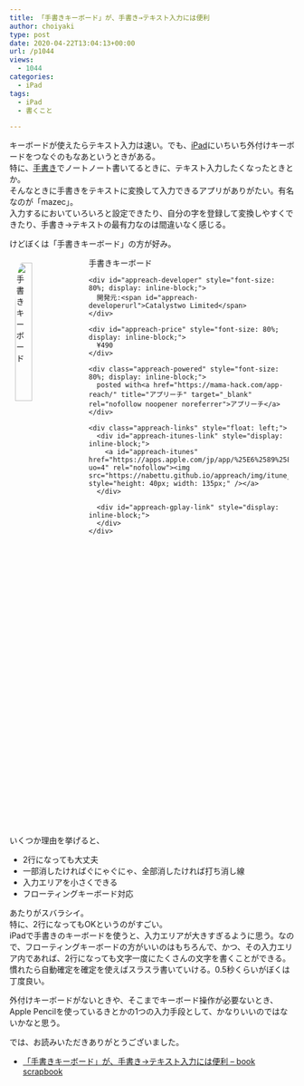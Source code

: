 ```yaml
---
title: 「手書きキーボード」が、手書き→テキスト入力には便利
author: choiyaki
type: post
date: 2020-04-22T13:04:13+00:00
url: /p1044
views:
  - 1044
categories:
  - iPad
tags:
  - iPad
  - 書くこと

---
```

キーボードが使えたらテキスト入力は速い。でも、[iPad][1]にいちいち外付けキーボードをつなぐのもなあというときがある。  
特に、[手書き][2]でノートノート書いてるときに、テキスト入力したくなったときとか。  
そんなときに手書きをテキストに変換して入力で­きるアプリがありがたい。有名なのが「mazec」。  
入力するにおいていろいろと設定できたり、自分の字を登録して変換しやすくできたり、手書き→テキストの最有力なのは間違いなく感じる。

けどぼくは「手書きキーボード」の方が好み。

<div id="appreach-box" style="text-align: left;">
  <img src="https://i1.wp.com/is3-ssl.mzstatic.com/image/thumb/Purple114/v4/15/ba/58/15ba5823-7448-b446-3573-1577c40d2098/source/512x512bb.jpg?w=660&#038;ssl=1" alt="手書きキーボード" id="appreach-image" style="float: left; margin: 10px; width: 25%; max-width: 120px; border-top-left-radius: 10%; border-top-right-radius: 10%; border-bottom-right-radius: 10%; border-bottom-left-radius: 10%;" data-recalc-dims="1" /></p> 
  
  <div class="appreach-info" style="margin: 10px;">
    <div id="appreach-appname">
      手書きキーボード
    </div>
    
    <div id="appreach-developer" style="font-size: 80%; display: inline-block;">
      開発元:<span id="appreach-developerurl">Catalystwo Limited</span>
    </div>
    
    <div id="appreach-price" style="font-size: 80%; display: inline-block;">
      ¥490
    </div>
    
    <div class="appreach-powered" style="font-size: 80%; display: inline-block;">
      posted with<a href="https://mama-hack.com/app-reach/" title="アプリーチ" target="_blank" rel="nofollow noopener noreferrer">アプリーチ</a>
    </div>
    
    <div class="appreach-links" style="float: left;">
      <div id="appreach-itunes-link" style="display: inline-block;">
        <a id="appreach-itunes" href="https://apps.apple.com/jp/app/%25E6%2589%258B%25E6%259B%25B8%25E3%2581%258D%25E3%2582%25AD%25E3%2583%25BC%25E3%2583%259C%25E3%2583%25BC%25E3%2583%2589/id926102392?uo=4" rel="nofollow"><img src="https://nabettu.github.io/appreach/img/itune_ja.svg" style="height: 40px; width: 135px;" /></a>
      </div>
      
      <div id="appreach-gplay-link" style="display: inline-block;">
      </div>
    </div>
  </div>
  
  <div class="appreach-footer" style="margin-bottom: 10px; clear: left;">
  </div>
</div>

いくつか理由を挙げると、

  * 2行になっても大丈夫
  * 一部消したければぐにゃぐにゃ、全部消したければ打ち消し線
  * 入力エリアを小さくできる
  * フローティングキーボード対応

あたりがスバラシイ。  
特に、2行になってもOKというのがすごい。  
iPadで手書きのキーボードを使うと、入力エリアが大きすぎるように思う。なので、フローティングキーボードの方がいいのはもちろんで、かつ、その入力エリア内であれば、2行になっても文字一度にたくさんの文字を書くことができる。  
慣れたら自動確定を確定を使えばスラスラ書いていける。0.5秒くらいがぼくは丁度良い。

外付けキーボードがないときや、そこまでキーボード操­作が必要ないとき、Apple Pencilを使っているきとかの1つの入力手段として、かなりいいのではないかなと思う。

では、お読みいただきありがとうございました。

  * [「手書きキーボード」が、手書き→テキスト入力には便利 &#8211; book scrapbook][3]

 [1]: https://scrapbox.io/choiyaki-hondana/iPad
 [2]: https://scrapbox.io/choiyaki-hondana/%E6%89%8B%E6%9B%B8%E3%81%8D
 [3]: https://scrapbox.io/choiyaki-hondana/%E3%80%8C%E6%89%8B%E6%9B%B8%E3%81%8D%E3%82%AD%E3%83%BC%E3%83%9C%E3%83%BC%E3%83%89%E3%80%8D%E3%81%8C%E3%80%81%E6%89%8B%E6%9B%B8%E3%81%8D%E2%86%92%E3%83%86%E3%82%AD%E3%82%B9%E3%83%88%E5%85%A5%E5%8A%9B%E3%81%AB%E3%81%AF%E4%BE%BF%E5%88%A9